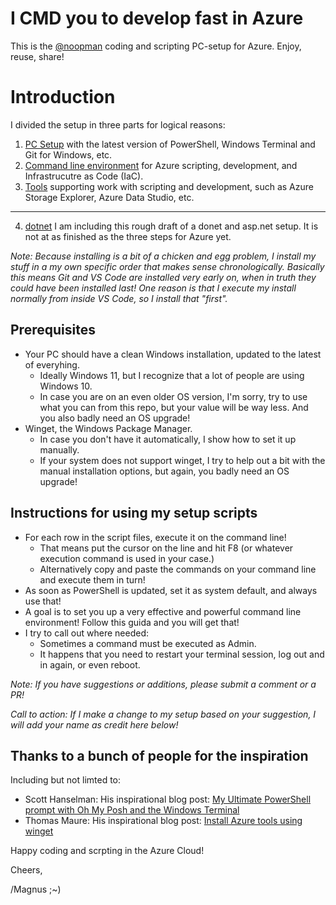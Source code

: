 # I CMD you to develop fast in Azure

This is the [@noopman](https://twitter.com/noopman) coding and scripting PC-setup for Azure. Enjoy, reuse, share!

# Introduction

I divided the setup in three parts for logical reasons:

1) [PC Setup](./Noopman.Setup01.PC.ps1) with the latest version of PowerShell, Windows Terminal and Git for Windows, etc.
2) [Command line environment](./Noopman.Setup02.CMD.ps1) for Azure scripting, development, and Infrastrucutre as Code (IaC).
3) [Tools](./Noopman.Setup03.Tools.ps1) supporting work with scripting and development, such as Azure Storage Explorer, Azure Data Studio, etc.

---

4) [dotnet](./Noopman.Setup04.dotnet.(optional).ps1) I am including this rough draft of a donet and asp.net setup. It is not at as finished as the three steps for Azure yet.

*Note: Because installing is a bit of a chicken and egg problem, I install my stuff in a my own specific order that makes sense chronologically. Basically this means Git and VS Code are installed very early on, when in truth they could have been installed last! One reason is that I execute my install normally from inside VS Code, so I install that "first".*

## Prerequisites

* Your PC should have a clean Windows installation, updated to the latest of everyhing. 
  * Ideally Windows 11, but I recognize that a lot of people are using Windows 10.
  * In case you are on an even older OS version, I'm sorry, try to use what you can from this repo, but your value will be way less. And you also badly need an OS upgrade!
* Winget, the Windows Package Manager.
  * In case you don't have it automatically, I show how to set it up manually.
  * If your system does not support winget, I try to help out a bit with the manual installation options, but again, you badly need an OS upgrade!

## Instructions for using my setup scripts

* For each row in the script files, execute it on the command line!
  * That means put the cursor on the line and hit F8 (or whatever execution command is used in your case.)
  * Alternatively copy and paste the commands on your command line and execute them in turn!
* As soon as PowerShell is updated, set it as system default, and always use that!
* A goal is to set you up a very effective and powerful command line environment! Follow this guida and you will get that!
* I try to call out where needed:
  * Sometimes a command must be executed as Admin. 
  * It happens that you need to restart your terminal session, log out and in again, or even reboot.

*Note: If you have suggestions or additions, please submit a comment or a PR!*

*Call to action: If I make a change to my setup based on your suggestion, I will add your name as credit here below!*

## Thanks to a bunch of people for the inspiration

Including but not limted to:

* Scott Hanselman: His inspirational blog post: [My Ultimate PowerShell prompt with Oh My Posh and the Windows Terminal](https://www.hanselman.com/blog/my-ultimate-powershell-prompt-with-oh-my-posh-and-the-windows-terminal)
* Thomas Maure: His inspirational blog post: [Install Azure tools using winget](https://www.thomasmaurer.ch/2021/08/install-azure-tools-using-winget/)

Happy coding and scrpting in the Azure Cloud!

Cheers,

/Magnus ;~)